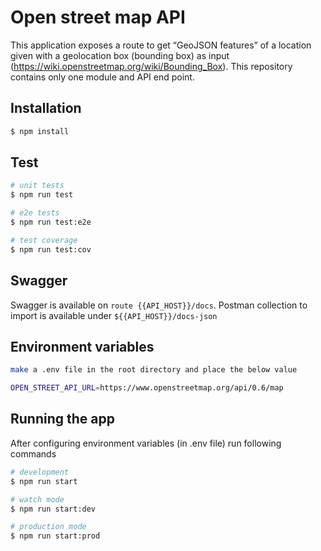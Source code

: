 # Open street map API

This application  exposes a route to get “GeoJSON features” of a location given with a geolocation box (bounding box) as input (https://wiki.openstreetmap.org/wiki/Bounding_Box). 
This repository contains only one module and API end point.

## Installation

```bash
$ npm install
```
## Test

```bash
# unit tests
$ npm run test

# e2e tests
$ npm run test:e2e

# test coverage
$ npm run test:cov
```
## Swagger
Swagger is available on `route {{API_HOST}}/docs`.
Postman collection to import is available under `${{API_HOST}}/docs-json`

## Environment variables
```bash
make a .env file in the root directory and place the below value

OPEN_STREET_API_URL=https://www.openstreetmap.org/api/0.6/map
```

## Running the app

After configuring environment variables (in .env file) run following commands

```bash
# development
$ npm run start

# watch mode
$ npm run start:dev

# production mode
$ npm run start:prod
```



